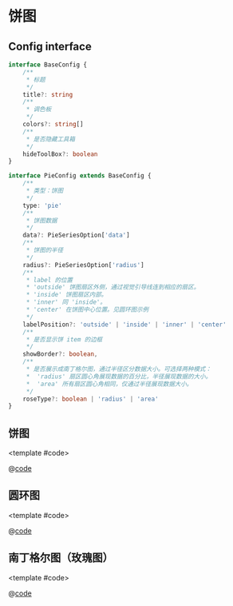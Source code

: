 # 饼图

## Config interface

```ts
interface BaseConfig {
    /**
     * 标题
     */
    title?: string
    /**
     * 调色板
     */
    colors?: string[]
    /**
     * 是否隐藏工具箱
     */
    hideToolBox?: boolean
}

interface PieConfig extends BaseConfig {
    /**
     * 类型：饼图
     */
    type: 'pie'
    /**
     * 饼图数据
     */
    data?: PieSeriesOption['data']
    /**
     * 饼图的半径
     */
    radius?: PieSeriesOption['radius']
    /**
     * label 的位置
     * 'outside' 饼图扇区外侧，通过视觉引导线连到相应的扇区。
     * 'inside' 饼图扇区内部。
     * 'inner' 同 'inside'。
     * 'center' 在饼图中心位置。见圆环图示例
     */
    labelPosition?: 'outside' | 'inside' | 'inner' | 'center'
    /**
     * 是否显示饼 item 的边框
     */
    showBorder?: boolean,
    /**
     * 是否展示成南丁格尔图，通过半径区分数据大小。可选择两种模式：
     *  'radius' 扇区圆心角展现数据的百分比，半径展现数据的大小。
     *  'area' 所有扇区圆心角相同，仅通过半径展现数据大小。
     */
    roseType?: boolean | 'radius' | 'area'
}

```

## 饼图

<demo-block>

<Charts-pie-demo1 />

<template #code>

@[code](@demoroot/Charts/pie/demo1.vue)

</template>

</demo-block>

## 圆环图

<demo-block>

<Charts-pie-demo2 />

<template #code>

@[code](@demoroot/Charts/pie/demo2.vue)

</template>

</demo-block>

## 南丁格尔图（玫瑰图）

<demo-block>

<Charts-pie-demo3 />

<template #code>

@[code](@demoroot/Charts/pie/demo3.vue)

</template>

</demo-block>
